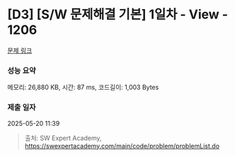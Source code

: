 # [D3] [S/W 문제해결 기본] 1일차 - View - 1206 

[문제 링크](https://swexpertacademy.com/main/code/problem/problemDetail.do?contestProbId=AV134DPqAA8CFAYh) 

### 성능 요약

메모리: 26,880 KB, 시간: 87 ms, 코드길이: 1,003 Bytes

### 제출 일자

2025-05-20 11:39



> 출처: SW Expert Academy, https://swexpertacademy.com/main/code/problem/problemList.do